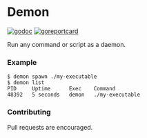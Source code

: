 # Demon

[![godoc](https://godoc.org/github.com/streamwithme/demon?status.svg)](https://godoc.org/github.com/streamwithme/demon)
[![goreportcard](https://goreportcard.com/badge/github.com/streamwithme/demon)](https://goreportcard.com/report/github.com/streamwithme/demon)

Run any command or script as a daemon.

### Example

```console
$ demon spawn ./my-executable
$ demon list
PID     Uptime      Exec    Command
48392   5 seconds   demon   ./my-executable
```

### Contributing

Pull requests are encouraged.
